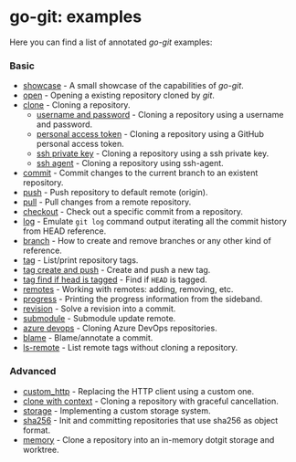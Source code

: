 # go-git: examples

Here you can find a list of annotated _go-git_ examples:

### Basic
- [showcase](showcase/main.go) - A small showcase of the capabilities of _go-git_.
- [open](open/main.go) - Opening a existing repository cloned by _git_.
- [clone](clone/main.go) - Cloning a repository.
    - [username and password](clone/auth/basic/username_password/main.go) - Cloning a repository
      using a username and password.
    - [personal access token](clone/auth/basic/access_token/main.go) - Cloning
      a repository using a GitHub personal access token.
    - [ssh private key](clone/auth/ssh/private_key/main.go) - Cloning a repository using a ssh private key.
    - [ssh agent](clone/auth/ssh/ssh_agent/main.go) - Cloning a repository using ssh-agent.
- [commit](commit/main.go) - Commit changes to the current branch to an existent repository.
- [push](push/main.go) - Push repository to default remote (origin).
- [pull](pull/main.go) - Pull changes from a remote repository.
- [checkout](checkout/main.go) - Check out a specific commit from a repository.
- [log](log/main.go) - Emulate `git log` command output iterating all the commit history from HEAD reference.
- [branch](branch/main.go) - How to create and remove branches or any other kind of reference.
- [tag](tag/main.go) - List/print repository tags.
- [tag create and push](tag-create-push/main.go) - Create and push a new tag.
- [tag find if head is tagged](find-if-any-tag-point-head/main.go) - Find if `HEAD` is tagged.
- [remotes](remotes/main.go) - Working with remotes: adding, removing, etc.
- [progress](progress/main.go) - Printing the progress information from the sideband.
- [revision](revision/main.go) - Solve a revision into a commit.
- [submodule](submodule/main.go) - Submodule update remote.
- [azure devops](azure_devops/main.go) - Cloning Azure DevOps repositories.
- [blame](blame/main.go) - Blame/annotate a commit.
- [ls-remote](ls-remote/main.go) - List remote tags without cloning a repository.

### Advanced
- [custom_http](custom_http/main.go) - Replacing the HTTP client using a custom one.
- [clone with context](context/main.go) - Cloning a repository with graceful cancellation.
- [storage](storage/README.md) - Implementing a custom storage system.
- [sha256](sha256/main.go) - Init and committing repositories that use sha256 as object format.
- [memory](memory/main.go) - Clone a repository into an in-memory dotgit storage and worktree.
